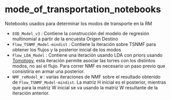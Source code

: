 # mode_of_transportation_notebooks

Notebooks usados para determinar los modos de transporte en la RM

- `EOD_Model_v3` : Contiene la construcción del modelo de regresión multinomial a partir de la encuesta Origen Destino
- `Flow_TSNMF_Model-mindist` : Contiene la iteración sobre TSNMF para obtener los flujos y la posterior inicial de los modos
- `Flow_LDA_Model` : Contiene una iteración usando LDA con priors usando [Tomotopy](https://bab2min.github.io/tomotopy/v0.7.0/en/#tomotopy.LDAModel.set_word_prior), esta iteración permite asociar las torres con los distintos modos, no así el flujo. Para correr NMF es necesario un paso previo que consistiría en armar una posterior.
- `NMF_reModel_W` : varías iteraciones de NMF sobre el resultado obtenido de `Flow_TSNMF_Model-mindist`. La matriz H inicial es el posterior, mientras que para la matriz W inicial se va usando la matriz W resultante de la iteración anterior.
